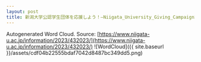 ```yaml
---
layout: post
title: 新潟大学公認学生団体を応援しよう！―Niigata_University_Giving_Campaign2023開催中―
---
```

Autogenerated Word Cloud.
Source\: [https://www.niigata-u.ac.jp/information/2023/432023/](https://www.niigata-u.ac.jp/information/2023/432023/)
![WordCloud]({{ site.baseurl }}/assets/cdf04b22555bdaf7042d8487bc349dd5.png)